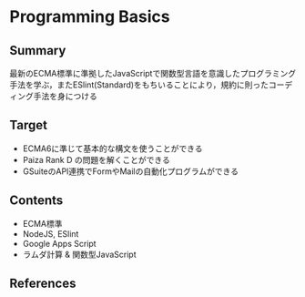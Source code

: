 # Programming Basics

## Summary

最新のECMA標準に準拠したJavaScriptで関数型言語を意識したプログラミング手法を学ぶ，またESlint(Standard)をもちいることにより，規約に則ったコーディング手法を身につける

## Target

- ECMA6に準じて基本的な構文を使うことができる
- Paiza Rank D の問題を解くことができる
- GSuiteのAPI連携でFormやMailの自動化プログラムができる

## Contents

- ECMA標準
- NodeJS, ESlint
- Google Apps Script
- ラムダ計算 & 関数型JavaScript

## References

